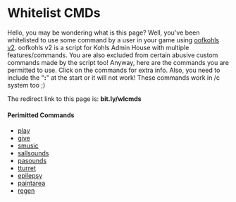# Whitelist CMDs

Hello, you may be wondering what is this page? Well, you've been whitelisted to use some command by a user in your game using [oofkohls v2](https://github.com/Stefanuk12/ROBLOX/blob/master/Games/Kohls%20Admin%20House/Main.lua). oofkohls v2 is a script for Kohls Admin House with multiple features/commands. You are also excluded from certain abusive custom commands made by the script too! Anyway, here are the commands you are permitted to use. Click on the commands for extra info. Also, you need to include the "**:**" at the start or it will not work! These commands work in /c system too ;)

The redirect link to this page is: **bit.ly/wlcmds**

#### Perimitted Commands

- [play](https://stefanuk12.github.io/ROBLOX/Documentation/book/Scripts/Games/KohlsAdminHouse/oofkohlsv2/MusicCommands.html#play)
- [give](https://stefanuk12.github.io/ROBLOX/Documentation/book/Scripts/Games/KohlsAdminHouse/oofkohlsv2/GearGiver.html#give)
- [smusic](https://stefanuk12.github.io/ROBLOX/Documentation/book/Scripts/Games/KohlsAdminHouse/oofkohlsv2/SoundAbuse.html#smusic)
- [sallsounds](https://stefanuk12.github.io/ROBLOX/Documentation/book/Scripts/Games/KohlsAdminHouse/oofkohlsv2/SoundAbuse.html#sallsounds)
- [pasounds](https://stefanuk12.github.io/ROBLOX/Documentation/book/Scripts/Games/KohlsAdminHouse/oofkohlsv2/SoundAbuse.html#pasounds)
- [tturret](https://stefanuk12.github.io/ROBLOX/Documentation/book/Scripts/Games/KohlsAdminHouse/oofkohlsv2/ServerOOF.html#tturret)
- [epilepsy](https://stefanuk12.github.io/ROBLOX/Documentation/book/Scripts/Games/KohlsAdminHouse/oofkohlsv2/ServerOOF.html#epilepsy)
- [paintarea](https://stefanuk12.github.io/ROBLOX/Documentation/book/Scripts/Games/KohlsAdminHouse/oofkohlsv2/ServerOOF.html#paintarea)
- [regen](https://stefanuk12.github.io/ROBLOX/Documentation/book/Scripts/Games/KohlsAdminHouse/oofkohlsv2/Admin.html#regen)